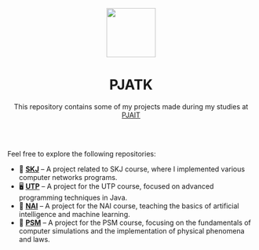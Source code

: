 <div align="center">

<img src="https://encrypted-tbn0.gstatic.com/images?q=tbn:ANd9GcRwe93aIWFlx8Yd4u01hO173tsxUejxVErmkg&s" width="100">

# PJATK

This repository contains some of my projects made during my studies at [PJAIT](https://pja.edu.pl/) 

</div>
<br><br>

Feel free to explore the following repositories:

- 📲 [**SKJ**](https://github.com/alessandra3747/SKJ) – A project related to SKJ course, where I implemented various computer networks programs.
- 🖥️ [**UTP**](https://github.com/alessandra3747/UTP) – A project for the UTP course, focused on advanced programming techniques in Java.
- 🧠 [**NAI**](https://github.com/alessandra3747/NAI) – A project for the NAI course, teaching the basics of artificial intelligence and machine learning.
- 🤖 [**PSM**](https://github.com/alessandra3747/PSM) – A project for the PSM course, focusing on the fundamentals of computer simulations and the implementation of physical phenomena and laws.
